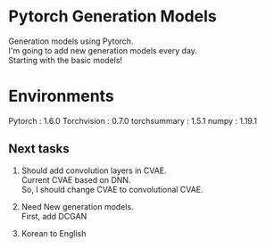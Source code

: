 # Pytorch Generation Models
Generation models using Pytorch.<br>
I'm going to add new generation models every day.<br>
Starting with the basic models!
<br>

# Environments

Pytorch : 1.6.0
Torchvision : 0.7.0
torchsummary : 1.5.1
numpy : 1.19.1

## Next tasks

1. Should add convolution layers in CVAE.<br>
Current CVAE based on DNN.<br>
So, I should change CVAE to convolutional CVAE.<br>

2. Need New generation models.<br>
First, add DCGAN<br>

3. Korean to English<br>
